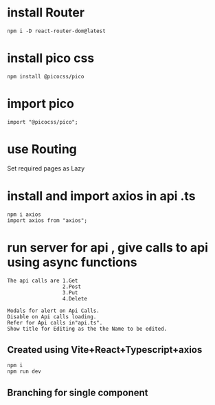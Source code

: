 # install Router

    npm i -D react-router-dom@latest

# install pico css

    npm install @picocss/pico

# import pico

    import "@picocss/pico";

# use Routing

Set required pages as Lazy

# install and import axios in api .ts

    npm i axios
    import axios from "axios";

# run server for api , give calls to api using async functions

    The api calls are 1.Get
                      2.Post
                      3.Put
                      4.Delete

    Modals for alert on Api Calls.
    Disable on Api calls loading.
    Refer for Api calls in"api.ts".
    Show title for Editing as the the Name to be edited.

## Created using Vite+React+Typescript+axios

    npm i
    npm run dev

## Branching for single component
